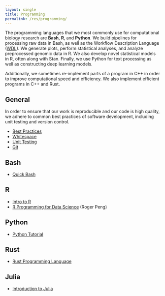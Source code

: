 ```yaml
---
layout: single
title: Programming
permalink: /res/programming/
---
```


The programming languages that we most commonly use for computational
biology research are **Bash**, **R**, and **Python**.
We build pipelines for processing raw data in Bash, as well as the
Workflow Description Language ([WDL](/res/software#wdl)).
We generate plots, perform statistical analyses, and analyze 
preprocessed genomic data in R.
We also develop novel statistical models in R, often along with Stan.
Finally, we use Python for text processing as well as constructing deep
learning models.

Additionally, we sometimes re-implement parts of a program in C++ in order
to improve computational speed and efficiency. We also implement efficient
programs in C++ and Rust.

## General

In order to ensure that our work is reproducible and our code is high
quality, we adhere to common best practices of software development,
including unit testing and version control.

- [Best Practices](https://www.educative.io/blog/coding-best-practices)
- [Whitespace](https://medium.datadriveninvestor.com/whitespaces-can-reveal-your-coding-skills-and-determine-your-salary-maybe-b5fb5c300cb4)
- [Unit Testing](https://www.educative.io/blog/unit-testing-best-practices-overview)
- [Git](https://rogerdudler.github.io/git-guide/)

## Bash

- [Quick Bash](https://djhshih.gitbook.io/quick-bash/)

## R

- [Intro to R](https://github.com/djhshih/intro-r)
- [R Programming for Data Science](https://bookdown.org/rdpeng/rprogdatascience/) (Roger Peng)

## Python

- [Python Tutorial](https://www.pythontutorial.net)

## Rust

- [Rust Programming Language](https://doc.rust-lang.org/book/)

## Julia

- [Introduction to Julia](https://sje30.github.io/catam-julia/)

